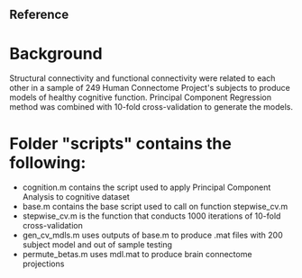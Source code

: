 ## Reference

# Background
Structural connectivity and functional connectivity were related to each other in a sample of 249 Human Connectome Project's subjects to produce models of healthy cognitive function. Principal Component Regression method was combined with 10-fold cross-validation to generate the models. 

# Folder "scripts" contains the following:

- cognition.m contains the script used to apply Principal Component Analysis to cognitive dataset
- base.m contains the base script used to call on function stepwise_cv.m
- stepwise_cv.m is the function that conducts 1000 iterations of 10-fold cross-validation
- gen_cv_mdls.m uses outputs of base.m to produce .mat files with 200 subject model and out of sample testing
- permute_betas.m uses mdl.mat to produce brain connectome projections


